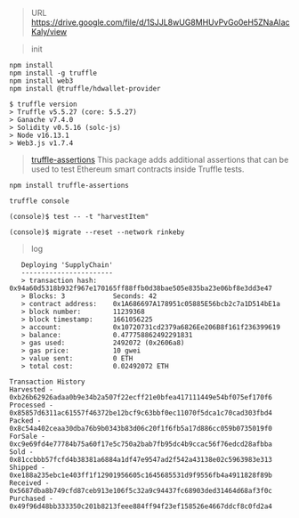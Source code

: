 > URL 
> https://drive.google.com/file/d/1SJJL8wUG8MHUvPvGo0eH5ZNaAIacKaly/view

> init 
```shell
npm install 
npm install -g truffle
npm install web3
npm install @truffle/hdwallet-provider

$ truffle version
> Truffle v5.5.27 (core: 5.5.27)
> Ganache v7.4.0
> Solidity v0.5.16 (solc-js)
> Node v16.13.1
> Web3.js v1.7.4
```
> [truffle-assertions](https://www.npmjs.com/package/truffle-assertions) This package adds additional assertions that can be used to test Ethereum smart contracts inside Truffle tests.
> 
`npm install tr​​uffle-assertions`

`truffle console`
```
(console)$ test -- -t "harvestItem"

(console)$ migrate --reset --network rinkeby

```
> log
```
   Deploying 'SupplyChain'
   -----------------------
   > transaction hash:    0x94a60d5318b932f967e170165ff88ffb0d38bae505e835ba23e06bf8e3dd3e47
   > Blocks: 3            Seconds: 42
   > contract address:    0x1A686697A178951c05885E56bcb2c7a1D514bE1a
   > block number:        11239368
   > block timestamp:     1661056225
   > account:             0x10720731cd2379a6826Ee206B8f161f236399619
   > balance:             0.477758862492291831
   > gas used:            2492072 (0x2606a8)
   > gas price:           10 gwei
   > value sent:          0 ETH
   > total cost:          0.02492072 ETH
```
```
Transaction History
Harvested - 0xb26b62926adaa0b9e34b2a507f22ecff21e0bfea417111449e54bf075ef170f6
Processed - 0x85857d6311ac61557f46372be12bcf9c63bbf0ec11070f5dca1c70cad303fbd4
Packed - 0x8c54a402ceaa30dba76b9b0343b83d06c20f1f6fb5a17d886cc059b0735019f0
ForSale - 0xc9e69fd4e77784b75a60f17e5c750a2bab7fb95dc4b9ccac56f76edcd28afbba
Sold - 0x81ccbbb57fcfd4b38381a6884a1df47e9547ad2f542a43138e02c5963983e313
Shipped - 0xe188a235ebc1e403ff1f12901956605c1645685531d9f9556fb4a4911828f89b
Received - 0x5687dba8b749cfd87ceb913e106f5c32a9c94437fc68903ded31464d68af3f0c
Purchased - 0x49f96d48bb333350c201b8213feee884ff94f23ef158526e4667ddcf8c0fd2a4
````